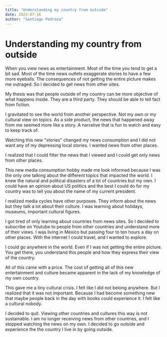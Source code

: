 ```yaml
---
title: "Understanding my country from outside"
date: 2023-07-16 
author: "Santiago Pedroza"
---
```


# Understanding my country from outside

When you view news as entertainment. Most of the time you tend to get a bit
sad. Most of the time news outlets exaggerate stories to have a few more
eyeballs. The consequences of not getting the entire picture makes me outraged.
So I decided to get news from other sites.

My thesis was that people outside of my country can be more objective of what
happens inside. They are a third party. They should be able to tell fact from
fiction.

I gravitated to see the world from another perspective. Not my own or my cultural
view on topics. As a side product, the news that happened away from me seemed
more like a story. A narrative that is fun to watch and easy to keep track of.

Watching this new "stories" changed my news consumption and I did not want any
of my depressing local stories. I wanted news from other places.

I realized that I could filter the news that I viewed and I could get only news
from other places.

This new media consumption hobby made me look informed because I was the only
one talking about the different topics that impacted the world. I knew the
natural and political disasters of a lot of countries but my own. I could have
an opinion about US politics and the best I could do for my country was to tell
you about the name of my current president.

I realized media cycles have other purposes. They inform about the news but
they talk a lot about their culture. I was learning about holidays, museums,
important cultural figures.

I got tired of only learning about countries from news sites. So I decided to
subscribe on Youtube to people from other countries and understand more of
their views. I was living in Mexico but passing four to ten hours a day on
other places. With the internet I could travel, and I wanted to explore.

I could go anywhere in the world. Even if I was not getting the entire
picture.  You get there, you understand this people and how they express their
view of the country.

All of this came with a price. The cost of getting all of this new
entertainment and culture became apparent in the lack of my knowledge of my own
country.

This gave me a tiny cultural crisis. I felt like I did not belong anywhere. But
I realized that it was not important. Because I had become something new that
maybe people back in the day with books could experience it. I felt like a
cultural nobody.

I decided to quit. Viewing other countries and cultures this way is not
sustainable. I am no longer receiving news from other countries, and I stopped
watching the news on my own. I decided to go outside and experience the
the country I live in by going outside.
